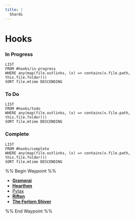 ```yaml
---
title: |
  Shards
---
```


# Hooks

### In Progress

````dataview
LIST
FROM #hooks/in-progress
WHERE any(map(file.outlinks, (x) => contains(x.file.path, this.file.folder)))
SORT file.mtime DESCENDING
````

### To Do

````dataview
LIST
FROM #hooks/todo
WHERE any(map(file.outlinks, (x) => contains(x.file.path, this.file.folder)))
SORT file.mtime DESCENDING
````

### Complete

````dataview
LIST
FROM #hooks/complete
WHERE any(map(file.outlinks, (x) => contains(x.file.path, this.file.folder)))
SORT file.mtime DESCENDING
````

%% Begin Waypoint %%

* **[Gramerai](Locations/Cloud%20Sea/Shards/Gramerai/Gramerai.md)**
* **[Hearthen](Locations/Cloud%20Sea/Shards/Hearthen/Hearthen.md)**
* [Pytax](Locations/Cloud%20Sea/Shards/Pytax.md)
* **[Rifton](Locations/Cloud%20Sea/Shards/Rifton/Rifton.md)**
* **[The Forlorn Shiver](Locations/Cloud%20Sea/Shards/The%20Forlorn%20Shiver/The%20Forlorn%20Shiver.md)**

%% End Waypoint %%
